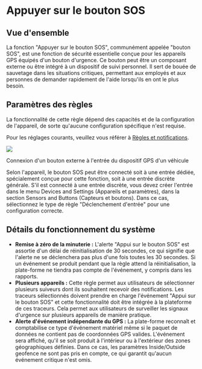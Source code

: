 # Appuyer sur le bouton SOS

## Vue d'ensemble

La fonction "Appuyer sur le bouton SOS", communément appelée "bouton SOS", est une fonction de sécurité essentielle conçue pour les appareils GPS équipés d'un bouton d'urgence. Ce bouton peut être un composant externe ou être intégré à un dispositif de suivi personnel. Il sert de bouée de sauvetage dans les situations critiques, permettant aux employés et aux personnes de demander rapidement de l'aide lorsqu'ils en ont le plus besoin.

## Paramètres des règles

La fonctionnalité de cette règle dépend des capacités et de la configuration de l'appareil, de sorte qu'aucune configuration spécifique n'est requise.

Pour les réglages courants, veuillez vous référer à [Règles et notifications](../../../guide-de-litilizateur/regles-et-notifications.md).

![](https://squaregps.atlassian.net/wiki/images/icons/grey_arrow_down.png)

Connexion d'un bouton externe à l'entrée du dispositif GPS d'un véhicule

Selon l'appareil, le bouton SOS peut être connecté soit à une entrée dédiée, spécialement conçue pour cette fonction, soit à une entrée discrète générale. S'il est connecté à une entrée discrète, vous devez créer l'entrée dans le menu Devices and Settings (Appareils et paramètres), dans la section Sensors and Buttons (Capteurs et boutons). Dans ce cas, sélectionnez le type de règle "Déclenchement d'entrée" pour une configuration correcte.

## Détails du fonctionnement du système

* **Remise à zéro de la minuterie :** L'alerte "Appui sur le bouton SOS" est assortie d'un délai de réinitialisation de 30 secondes, ce qui signifie que l'alerte ne se déclenchera pas plus d'une fois toutes les 30 secondes. Si un événement se produit pendant que la règle attend la réinitialisation, la plate-forme ne tiendra pas compte de l'événement, y compris dans les rapports.
* **Plusieurs appareils :** Cette règle permet aux utilisateurs de sélectionner plusieurs suiveurs dont ils souhaitent recevoir des notifications. Les traceurs sélectionnés doivent prendre en charge l'événement "Appui sur le bouton SOS" et cette fonctionnalité doit être intégrée à la plateforme de ces traceurs. Cela permet aux utilisateurs de surveiller les signaux d'urgence sur plusieurs appareils de manière pratique.
* **Alerte d'événement indépendante du GPS :** La plate-forme reconnaît et comptabilise ce type d'événement matériel même si le paquet de données ne contient pas de coordonnées GPS valides. L'événement sera affiché, qu'il se soit produit à l'intérieur ou à l'extérieur des zones géographiques définies. Dans ce cas, les paramètres Inside/Outside geofence ne sont pas pris en compte, ce qui garantit qu'aucun événement critique n'est omis.
